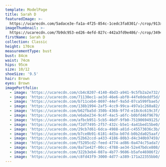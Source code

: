 ```yaml
---
template: ModelPage
title: Sarah D
featuredImage: >-
  https://ucarecdn.com/5adace3e-fa1a-4f25-854c-1cedc3fa8301/-/crop/913x522/0,0/-/preview/
imageThumbnail: >-
  https://ucarecdn.com/7b9dc953-ed26-4efd-827c-442a3fd9e486/-/crop/3494x4721/0,0/-/preview/
firstName: Sarah D
collection: Classic
height: 170cm
measurementType: bust
bust: 84cm
waist: 74cm
hips: 95cm
size: 10/12
shoeSize: '9.5'
hair: Brown
eyes: Brown
imagePortfolio:
  - image: 'https://ucarecdn.com/cb4c8207-4140-4bd3-a941-9c5fb2a2e732/'
  - image: 'https://ucarecdn.com/71130ec1-ae3d-46e6-abf0-44fe0deddf5d/'
  - image: 'https://ucarecdn.com/b711ceb4-8697-44ef-9a5d-07ca599fbae5/'
  - image: 'https://ucarecdn.com/138b1994-2af5-4cc9-99ca-497a1c260a82/'
  - image: 'https://ucarecdn.com/b62fba5d-350b-436b-9f7d-e18c6c619c3f/'
  - image: 'https://ucarecdn.com/e6abe234-9c4f-4ac5-a6fc-b0bfd46f9679/'
  - image: 'https://ucarecdn.com/afbcb951-5cb5-46df-9fb0-751906949125/'
  - image: 'https://ucarecdn.com/f2df7495-2f57-432c-b5e1-4a41bed15be0/'
  - image: 'https://ucarecdn.com/29cb7d61-6dca-4988-a81d-c45573036c3b/'
  - image: 'https://ucarecdn.com/b7ce0b91-6181-4d3a-b07d-b0b2da025aaf/'
  - image: 'https://ucarecdn.com/52b62ccd-a433-4186-80b3-d4c340b97459/'
  - image: 'https://ucarecdn.com/f5205cd2-feed-4774-ad86-0a474c75ada7/'
  - image: 'https://ucarecdn.com/8a71e42f-00cc-4788-ae34-52e47bdce808/'
  - image: 'https://ucarecdn.com/322b3eb4-087a-4b77-9606-b5afe46986f2/'
  - image: 'https://ucarecdn.com/c8fd43f9-3000-4d77-a389-171a22355bb0/'
---
```


